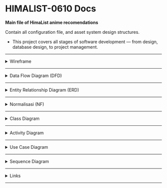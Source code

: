 # HIMALIST-0610 Docs

**Main file of HimaList anime recomendations**

Contain all configuration file, and asset system design structures.
- This project covers all stages of software development — from design, database design, to project management.

---

<details>
<summary>Wireframe</summary>

**Preview Wireframe:**

<table align="center">
  <tr>
    <td align="center">
      <img src="assets/wireframe/login.jpg" alt="Login" width="65%"><br>
      <sub><b>Image 1:</b> Wireframe Login</sub>
    </td>
    <td align="center">
      <img src="assets/wireframe/gallery.jpg" alt="Gallery" width="65%"><br>
      <sub><b>Imager 2:</b> Wireframe Gallery</sub>
    </td>
  </tr>
</table>


</details>

---

<details>
<summary>Data Flow Diagram (DFD)</summary>

**Image DFD:**

<table align="center" width="100%">
  <tr>
    <td align="center" width="50%">
      <img src="assets/dfd/level0.jpg" alt="Image 1" width="95%">
      <br><sub><b>Image 1:</b> DFD Level 0</sub>
    </td>
    <td align="center" width="50%">
      <img src="assets/dfd/level1.jpg" alt="Image 2" width="95%">
      <br><sub><b>Image 2:</b> DFD Level 1</sub>
    </td>
  </tr>
  <tr>
    <td align="center" width="50%">
      <img src="assets/dfd/level2.jpg" alt="Image 3" width="95%">
      <br><sub><b>Image 3:</b> DFD Level 2</sub>
    </td>
    <td align="center" width="50%">
      <img src="assets/dfd/level3.png" alt="Image 4" width="95%">
      <br><sub><b>Image 4:</b> DFD Level 3</sub>
    </td>
  </tr>
</table>

</details>

---

<details>
<summary>Entity Relationship Diagram (ERD)</summary>

**Desain ERD:**
<p align="center">
  <img src="assets/erd/erd.jpg" alt="ERD Diagram" width="55%">
</p>


</details>

---

<details>
<summary>Normalisasi (NF)</summary>

**Tabel Normalisasi:**
<table align="center" width="100%">
  <tr>
    <td align="center" width="50%">
      <img src="assets/nf/level1.jpg" alt="Image 1" width="95%">
      <br><sub><b>Image 1:</b> NF Level 1</sub>
    </td>
    <td align="center" width="50%">
      <img src="assets/nf/level2.jpg" alt="Image 2" width="95%">
      <br><sub><b>Image 2:</b> NF Level 2</sub>
    </td>
  </tr>
  <tr>
    <td align="center" colspan="2">
      <img src="assets/nf/level3.jpg" alt="Image 3" width="47.5%">
      <br><sub><b>Image 3:</b> NF Level 3</sub>
    </td>
  </tr>
</table>


</details>

---

<details>
<summary>Class Diagram</summary>

**Class Diagram Design:**
<p align="center">
  <img src="assets/classdiagram/cd.jpg" alt="Class Diagram" width="55%">
</p>

</details>

---


<details>
<summary>Activity Diagram</summary>

**Activity Diagram Design:**
<table align="center">
  <tr>
    <td align="center">
      <img src="assets/activitydiagram/register.jpg" alt="ADRegister" width="65%"><br>
      <sub><b>Image 1:</b> AD Register</sub>
    </td>
    <td align="center">
      <img src="assets/activitydiagram/login.jpg" alt="ADLogin" width="65%"><br>
      <sub><b>Imager 2:</b> AD Login</sub>
    </td>
  </tr>
</table>

</details>

---

<details>
<summary>Use Case Diagram</summary>

**Use Case Diagram Design:**
<table align="center">
  <tr>
    <td align="center">
      <img src="assets/usecasediagram/user.jpg" alt="UCUser" width="65%"><br>
      <sub><b>Image 1:</b> UC User</sub>
    </td>
    <td align="center">
      <img src="assets/usecasediagram/admin.jpg" alt="UCAdmin" width="65%"><br>
      <sub><b>Imager 2:</b> UC Admin</sub>
    </td>
  </tr>
</table>

</details>

---

<details>
<summary>Sequence Diagram</summary>

**Sequence Diagram Design:**
<table align="center">
  <tr>
    <td align="center">
      <img src="assets/sequencediagram/register.jpg" alt="SDRegister" width="65%"><br>
      <sub><b>Image 1:</b> SD Register</sub>
    </td>
    <td align="center">
      <img src="assets/sequencediagram/login.jpg" alt="SDLogin" width="65%"><br>
      <sub><b>Imager 2:</b> SD Login</sub>
    </td>
  </tr>
</table>

</details>

---

<details>
<summary>Links</summary>

- **Figma:**  [Figma Design Board](https://www.figma.com/design/UQrC08gozWaeG7Dwr6Ha7I/Untitled?node-id=0-1&t=I0XLnOMnqJYZ1xcq-1)

- **Trello:**  [Trello Project Board](https://trello.com/invite/b/68d0acb724dd28b75ff5bd2e/ATTI5f76dc0c9e0611fb75d2db4f198b5350C273EC25/himalist-progress-status)

- **GitHub:**   [GitHub Repository](https://github.com/lauraneval/HIMALIST-0610.git)

</details>

---
